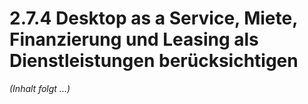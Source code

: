 # 2.7.4 Desktop as a Service, Miete, Finanzierung und Leasing als Dienstleistungen berücksichtigen

*(Inhalt folgt ...)*
